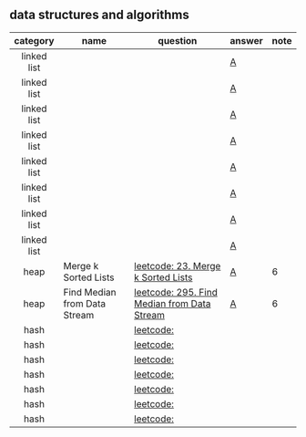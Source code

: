 ## data structures and algorithms 


| category |  name     | question | answer | note |
|:------------:|------------------------------|----------|----------|------|
|linked list|    |  |[A](https://github.com/YunjinPark/algorithms/blob/master/CPPS_Ch2_linked_list.ipynb)| |
|linked list|    |  |[A](https://github.com/YunjinPark/algorithms/blob/master/CPPS_Ch2_linked_list.ipynb)| |
|linked list|    |  |[A](https://github.com/YunjinPark/algorithms/blob/master/CPPS_Ch2_linked_list.ipynb)| |
|linked list|    |  |[A](https://github.com/YunjinPark/algorithms/blob/master/CPPS_Ch2_linked_list.ipynb)| |
|linked list|    |  |[A](https://github.com/YunjinPark/algorithms/blob/master/CPPS_Ch2_linked_list.ipynb)| |
|linked list|    |  |[A](https://github.com/YunjinPark/algorithms/blob/master/CPPS_Ch2_linked_list.ipynb)| |
|linked list|    |  |[A](https://github.com/YunjinPark/algorithms/blob/master/CPPS_Ch2_linked_list.ipynb)| |
|linked list|    |  |[A](https://github.com/YunjinPark/algorithms/blob/master/CPPS_Ch2_linked_list.ipynb)| |
|heap| Merge k Sorted Lists   | [leetcode: 23. Merge k Sorted Lists](https://leetcode.com/problems/-k-sorted-lists/) |[A](https://github.com/YunjinPark/algorithms/blob/master/CPPS_Ch04_Heap_and_hash_map.ipynb)| 6 |
|heap| Find Median from Data Stream  |   [leetcode: 295. Find Median from Data Stream](https://leetcode.com/problems/find-median-from-data-stream/) |[A](https://github.com/YunjinPark/algorithms/blob/master/CPPS_Ch04_Heap_and_hash_map.ipynb)| 6 |
|hash||[leetcode:]()|||
|hash||[leetcode:]()|||
|hash||[leetcode:]()|||
|hash||[leetcode:]()|||
|hash||[leetcode:]()|||
|hash||[leetcode:]()|||
|hash||[leetcode:]()|||
